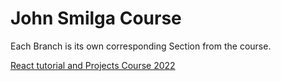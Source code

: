 # John Smilga Course

Each Branch is its own corresponding Section from the course.

[React tutorial and Projects Course 2022](https://www.udemy.com/course/react-tutorial-and-projects-course/)

